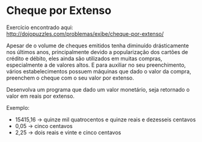 # Cheque por Extenso

Exercício encontrado aqui: http://dojopuzzles.com/problemas/exibe/cheque-por-extenso/

Apesar de o volume de cheques emitidos tenha diminuído drásticamente nos últimos
anos, principalmente devido a popularização dos cartões de crédito e débito,
eles ainda são utilizados em muitas compras, especialmente a de valores altos. E
para auxiliar no seu preenchimento, vários estabelecimentos possuem máquinas que
dado o valor da compra, preenchem o cheque com o seu valor por extenso.

Desenvolva um programa que dado um valor monetário, seja retornado o valor em
reais por extenso.

Exemplo:
- 15415,16 -> quinze mil quatrocentos e quinze reais e dezesseis centavos
- 0,05 -> cinco centavos
- 2,25 -> dois reais e vinte e cinco centavos
